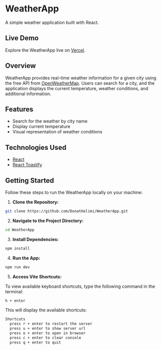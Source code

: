 # WeatherApp

A simple weather application built with React.

## Live Demo

Explore the WeatherApp live on [Vercel](https://weather-app-ten-zeta-37.vercel.app).

## Overview

WeatherApp provides real-time weather information for a given city using the free API from [OpenWeatherMap](https://openweathermap.org/current). Users can search for a city, and the application displays the current temperature, weather conditions, and additional information.

## Features

- Search for the weather by city name
- Display current temperature
- Visual representation of weather conditions

## Technologies Used

- [React](https://reactjs.org/)
- [React Toastify](https://fkhadra.github.io/react-toastify/)

## Getting Started

Follow these steps to run the WeatherApp locally on your machine:

1. **Clone the Repository:**

```bash
git clone https://github.com/DonatHalimi/WeatherApp.git
```
2. **Navigate to the Project Directory:**
```bash
cd WeatherApp
```
3. **Install Dependencies:**
```bash
npm install
```
4. **Run the App:**
```bash
npm run dev
```
5. **Access Vite Shortcuts:**

To view available keyboard shortcuts, type the following command in the terminal:

```bash
h + enter
```

This will display the available shortcuts:
```bash
Shortcuts
  press r + enter to restart the server
  press u + enter to show server url
  press o + enter to open in browser
  press c + enter to clear console
  press q + enter to quit
```

